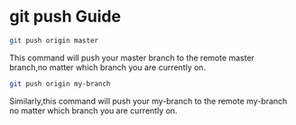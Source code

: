 <h1>git push Guide</h1>

```bash
git push origin master
```
This command will push your master branch to the remote master branch,no matter which branch you are currently on.

```bash
git push origin my-branch
```
Similarly,this command will push your my-branch to the remote my-branch no matter which branch you are currently on.
